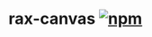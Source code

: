 # rax-canvas [![npm](https://img.shields.io/npm/v/rax-canvas.svg)](https://www.npmjs.com/package/rax-canvas)
